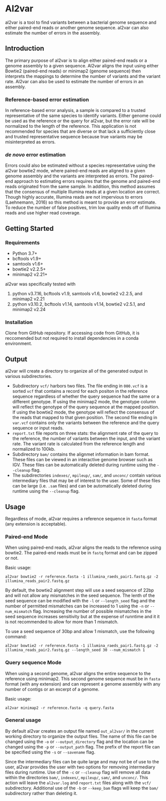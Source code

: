 # Al2var

al2var is a tool to find variants between a bacterial genome sequence and either paired-end reads or another genome sequence. al2var can also estimate the number of errors in the assembly.

## Introduction
The primary purpose of al2var is to align either paired-end reads or a genome assembly to a given sequence. Al2var aligns the input using either Bowtie2 (paired-end reads) or minimap2 (genome sequence) then interprets the mappings to determine the number of variants and the variant rate. 
Al2var can also be used to estimate the number of errors in an assembly. 

### Reference-based error estimation
In reference-based error analysis, a sample is compared to a trusted representative of the same species to identify variants. Either genome could be used as the reference or the query for al2var, but the error rate will be normalized to the length of the reference. This application is not recommended for species that are diverse or that lack a sufficiently close and trusted representative sequence because true variants may be misinterpreted as errors.

### _de novo_ error estimation
Errors could also be estimated without a species representative using the al2var bowtie2 mode, where paired-end reads are aligned to a given genome assembly and the variants are interpreted as errors. The paired-end approach to estimating errors requires that the genome and paired-end reads originated from the same sample. In addition, this method assumes that the consensus of multiple Illumina reads at a given location are correct. Though highly accurate, Illumina reads are not impervious to errors (Laehnemann, 2016) so this method is meant to provide an error estimate. To reduce the number of false positives, trim low quality ends off of Illumina reads and use higher read coverage. 


## Getting Started
### Requirements
* Python 3.7+
* bcftools v1.9+
* samtools v1.6+
* bowtie2 v2.2.5+
* minimap2 v2.21+


al2var was specifically tested with
1. python v3.7.16, bcftools v1.9, samtools v1.6, bowtie2 v2.2.5, and minimap2 v2.21
2. python v3.10.2, bcftools v1.14, samtools v1.14, bowtie2 v2.5.1, and minimap2 v2.24


### Installation
Clone from GitHub repository. If accessing code from GitHub, it is reccomended but not required to install dependencies in a conda environment.

## Output
al2var will create a directory to organize all of the generated output in various subdirectories.

* Subdirectory `vcf/` harbors two files. The file ending in `000.vcf` is a sorted `vcf` that contains a record for each positon in the reference sequence regardless of whether the query sequence had the same or a different genotype. If using the minimap2 mode, the genotype column will reflect the genotype of the query sequence at the mapped position. If using the bowtie2 mode, the genotype will reflect the consensus of the reads that mapped to that given position. The second file ending in `var.vcf` contains only the variants between the reference and the query sequence or input reads.
* `report.txt` file reports on three stats: the alignment rate of the query to the reference, the number of variants between the input, and the variant rate. The variant rate is calculated from the reference length and normalized to 100kb. 
* Subdirectory `bam/` contains the alignmet information in bam format. These files can be viewed in an interactive genome browser such as IGV. These files can be automatically deleted during runtime using the `--cleanup` flag.
* The subdirectories `indexes/`, `mpileup/`, `sam/`, and `unconc/` contain various intermediary files that may be of interest to the user. Some of these files can be large (i.e. `.sam` files) and can be automatically deleted during runtime using the `--cleanup` flag. 


## Usage
Regardless of mode, al2var requires a reference sequence in `fasta` format (any extension is acceptable).

### Paired-end Mode
When using paired-end reads, al2var aligns the reads to the reference using bowtie2. The paired-end reads must be in `fastq` format and can be zipped or not.

Basic usage:
```
al2var bowtie2 -r reference.fasta -1 illumina_raeds_pair1.fastq.gz -2 illumina_reads_pair2.fastq.gz
```

By default, the bowtie2 alignment step will use a seed sequence of 22bp and will not allow any mismatches in the seed sequence. The lenth of the seed sequence can be modified with the `-l` or `--length_seed` flag and the number of permitted mismatches can be increased to 1 using the `-n` or `--num_mismatch` flag. Increasing the number of possible mismatches in the seed sequence increases sensitivity but at the expense of runntime and it it is not recommended to allow for more than 1 mismatch.

To use a seed sequence of 30bp and allow 1 mismatch, use the following command:
```
al2var bowtie2 -r reference.fasta -1 illumina_raeds_pair1.fastq.gz -2 illumina_reads_pair2.fastq.gz --length_seed 30 --num_mismatch 1
```

### Query sequence Mode
When using a second genome, al2var aligns the entire sequence to the reference using minimap2. This second genome sequence must be in `fasta` format (with any extension) and can represent a genome assembly with any number of contigs or an excerpt of a genome.

Basic usage:
```
al2var minimap2 -r reference.fasta -q query.fasta
```

### General usage
By default al2var creates an output file named `out_al2var/` in the current working directory to organize the output files. The name of this file can be changed using the `-o` or `--output_directory` flag and the location can be changed using the `-p` or `--output_path` flag. The prefix of the report file can be specified using the `-s` or `--savename` flag. 

Since the intermediary files can be quite large and may not be of use to the user, al2var provides the user with two options for removing intermediary files during runtime. Use of the `-c` or `--cleanup` flag will remove all data within the directories `bam/`, `indexes/`, `mpileup/`, `sam/`, and `unconc/`. This action will leave the `al2var.log` and `report.txt` files along with the `vcf/` subdirectory. Additional use of the `-b` or `--keep_bam` flags will keep the `bam/` subdirectory rather than deleting it.

